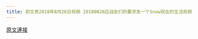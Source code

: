 ```yaml
---
title: 郭文贵2018年8月26日视频 20180826应战友们的要求发一个Snow现在的生活视频
---
```


[原文連接](https://gnews.org/ThreadView/53477261)


